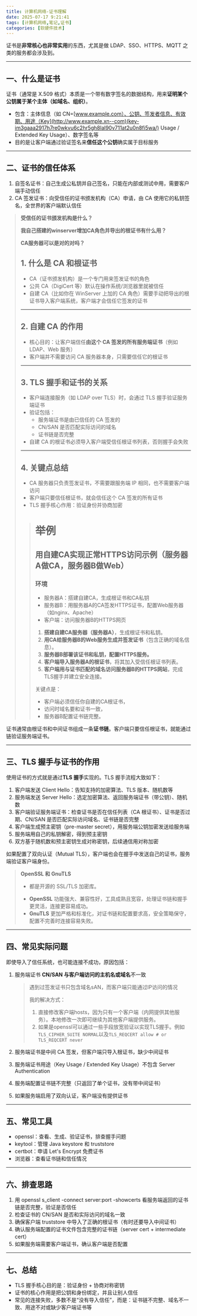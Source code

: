 ```yaml
---
title: 计算机网络-证书理解
date: 2025-07-17 9:21:41
tags: [计算机网络,笔记,证书]
categories: [软硬件技术]
---
```


证书是**非常核心也非常实用**的东西，尤其是做 LDAP、SSO、HTTPS、MQTT 之类的服务都会涉及到。

------

## 一、什么是证书

证书（通常是 X.509 格式）本质是一个带有数字签名的数据结构，用来**证明某个公钥属于某个主体（如域名、组织）**。

- 包含：主体信息（如 CN=[www.example.com）、公钥、签发者信息、有效期、用途（Key](http://www.example.xn--com)(key-im3gaaa2917h7re0wkvu6c2hr5gh8lal90v711at2u0n8fi5wa/) Usage / Extended Key Usage）、数字签名等
- 目的是让客户端通过验证签名来**信任这个公钥**确实属于目标服务

------

## 二、证书的信任体系

1. 自签名证书：自己生成公私钥并自己签名，只能在内部或测试中用，需要客户端手动信任
2. CA 签发证书：向受信任的证书颁发机构（CA）申请，由 CA 使用它的私钥签名，全世界的客户端默认信任

> **受信任的证书颁发机构是什么？**
>
> **我自己搭建的winserver增加CA角色并导出的根证书有什么用？**
>
> **CA服务器可以是对的对吗？**
>
> ## 1. 什么是 CA 和根证书
>
> - CA（证书颁发机构）是一个专门用来签发证书的角色
> - 公共 CA（DigiCert 等）默认在操作系统/浏览器里就被信任
> - 自建 CA（比如你在 WinServer 上加的 CA 角色）需要手动把导出的根证书导入客户端系统，客户端才会信任它签发的证书
>
> ------
>
> ## 2. 自建 CA 的作用
>
> - 核心目的：让客户端信任**由这个 CA 签发的所有服务端证书**（例如 LDAP、Web 服务）
> - 客户端并不需要访问 CA 服务器本身，只需要信任它的根证书
>
> ------
>
> ## 3. TLS 握手和证书的关系
>
> - 客户端连接服务（如 LDAP over TLS）时，会通过 TLS 握手验证服务端证书
> - 验证包括：
>     - 服务端证书是由已信任的 CA 签发的
>     - CN/SAN 是否匹配实际访问的域名
>     - 证书链是否完整
> - 自建 CA 的根证书必须导入客户端受信任根证书列表，否则握手会失败
>
> ------
>
> ## 4. 关键点总结
>
> - CA 服务器只负责签发证书，不需要跟服务端 IP 相同，也不需要客户端访问
> - 客户端只要信任根证书，就会信任这个 CA 签发的所有证书
> - TLS 握手核心作用：验证身份并协商加密
>
> > # 举例
> >
> > ## 用自建CA实现正常HTTPS访问示例（服务器A做CA，服务器B做Web）
> >
> > ### 环境
> >
> > - 服务器A：搭建自建CA，生成根证书和CA私钥
> > - 服务器B：用服务器A的CA签发HTTPS证书，配置Web服务器（如nginx、Apache）
> > - 客户端：访问服务器B的HTTPS网页
> >
> > 1. **搭建自建CA服务器（服务器A）**，生成根证书和私钥。
> > 2. **用CA给服务器B的Web服务生成并签发证书**（包含正确的域名信息）。
> > 3. **服务器B部署该证书和私钥，配置HTTPS服务。**
> > 4. **客户端导入服务器A的根证书**，将其加入受信任根证书列表。
> > 5. **客户端用与证书匹配的域名访问服务器B的HTTPS网站**，完成TLS握手并建立安全连接。
> >
> > 关键点是：
> >
> > - 客户端必须信任你自建的CA根证书，
> > - 访问时域名要和证书一致，
> > - 服务器B配置证书链完整。

证书通常由根证书和中间证书组成一条**证书链**。客户端只要信任根证书，就能通过链验证服务端证书。

------

## 三、TLS 握手与证书的作用

使用证书的方式就是通过**TLS 握手**实现的。TLS 握手流程大致如下：

1. 客户端发送 Client Hello：告知支持的加密算法、TLS 版本、随机数等
2. 服务端发送 Server Hello：选定加密算法、返回服务端证书（带公钥）、随机数
3. 客户端验证服务端证书：检查证书是否在信任列表（CA 根证书）、证书是否过期、CN/SAN 是否匹配实际访问域名、证书链是否完整
4. 客户端生成预主密钥（pre-master secret），用服务端公钥加密发送给服务端
5. 服务端用自己的私钥解密，得到预主密钥
6. 双方基于随机数和预主密钥生成对称密钥，后续通信用对称加密

如果配置了双向认证（Mutual TLS），客户端也会在握手中发送自己的证书，服务端验证客户端身份。

> **OpenSSL 和 GnuTLS** 
>
> * 都是开源的 SSL/TLS 加密库。
>
> - **OpenSSL** 功能强大、兼容性好，工具成熟且宽容，处理证书链和握手更灵活，连接更容易成功。
> - **GnuTLS** 更加严格和标准化，对证书链和配置要求高，安全策略保守，配置不完善时连接容易失败。

------

## 四、常见实际问题

即使导入了信任系统，也可能连接不成功，原因包括：

1. 服务端证书 **CN/SAN 与客户端访问的主机名或域名**不一致

    > 遇到过签发证书只包含域名sAN，而客户端只能通过IP访问的情况
    >
    > 我的解决方式：
    >
    > 1. 直接修改客户端hosts，因为只有一个客户端（内网提供其他服务）。本地修改一次即可继续为其他客户端提供服务。
    > 2. 如果是openssl可以通过一些手段放宽验证以实现TLS握手。例如`TLS_CIPHER_SUITE NORMAL`以及`TLS_REQCERT allow # or TLS_REQCERT never`

2. 服务端证书是中间 CA 签发，但客户端只导入根证书，缺少中间证书

3. 服务端证书用途（Key Usage / Extended Key Usage）不包含 Server Authentication

4. 服务端配置证书链不完整（只返回了单个证书，没有带中间证书）

5. 如果服务端启用了双向认证，客户端没有提供证书

------

## 五、常见工具

- openssl：查看、生成、验证证书，排查握手问题
- keytool：管理 Java keystore 和 truststore
- certbot：申请 Let's Encrypt 免费证书
- 浏览器：查看证书链和信任情况

------

## 六、排查思路

1. 用 openssl s_client -connect server:port -showcerts 看服务端返回的证书链是否完整，验证是否信任
2. 检查证书的 CN/SAN 是否和实际访问的域名一致
3. 确保客户端 truststore 中导入了正确的根证书（有时还要导入中间证书）
4. 确认服务端配置的证书文件包含完整的证书链（server cert + intermediate cert）
5. 如果服务端需要客户端证书，确认客户端是否配置

------

## 七、总结

- TLS 握手核心目的是：验证身份 + 协商对称密钥
- 证书的核心作用是把公钥和身份绑定，并且让别人信任
- 常见的连接失败，多数不是“没有导入信任”，而是：证书链不完整、域名不一致、用途不对或缺少客户端证书等

